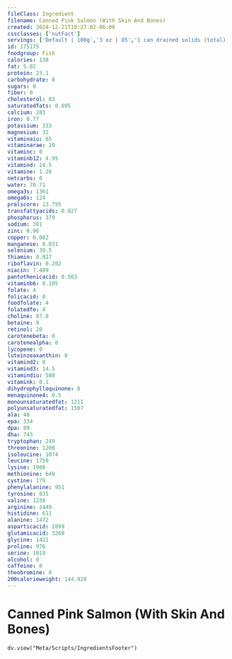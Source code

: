 ```yaml
---
fileClass: Ingredient
filename: Canned Pink Salmon (With Skin And Bones)
created: 2024-12-21T19:27:02-06:00
cssclasses: ['nutFact']
servings: ['Default | 100g','3 oz | 85','1 can drained solids (total) | 315']
id: 175175
foodgroup: Fish
calories: 138
fat: 5.02
protein: 23.1
carbohydrate: 0
sugars: 0
fiber: 0
cholesterol: 83
saturatedfats: 0.895
calcium: 283
iron: 0.77
potassium: 333
magnesium: 32
vitaminaiu: 65
vitaminarae: 20
vitaminc: 0
vitaminb12: 4.95
vitamind: 14.5
vitamine: 1.28
netcarbs: 0
water: 70.71
omega3s: 1361
omega6s: 124
pralscore: 13.795
transfattyacids: 0.027
phosphorus: 379
sodium: 381
zinc: 0.96
copper: 0.082
manganese: 0.031
selenium: 39.5
thiamin: 0.027
riboflavin: 0.202
niacin: 7.409
pantothenicacid: 0.563
vitaminb6: 0.105
folate: 4
folicacid: 0
foodfolate: 4
folatedfe: 4
choline: 87.8
betaine: 9
retinol: 20
carotenebeta: 0
carotenealpha: 0
lycopene: 0
luteinzeaxanthin: 0
vitamind2: 0
vitamind3: 14.5
vitamindiu: 580
vitamink: 0.1
dihydrophylloquinone: 0
menaquinone4: 0.5
monounsaturatedfat: 1211
polyunsaturatedfat: 1507
ala: 48
epa: 334
dpa: 89
dha: 743
tryptophan: 249
threonine: 1200
isoleucine: 1074
leucine: 1759
lysine: 1980
methionine: 649
cystine: 179
phenylalanine: 951
tyrosine: 835
valine: 1238
arginine: 1449
histidine: 611
alanine: 1472
asparticacid: 2899
glutamicacid: 3268
glycine: 1421
proline: 976
serine: 1019
alcohol: 0
caffeine: 0
theobromine: 0
200calorieweight: 144.928
---
```


# Canned Pink Salmon (With Skin And Bones)

```dataviewjs
dv.view("Meta/Scripts/IngredientsFooter")
```